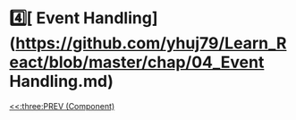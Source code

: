 # :four:[ Event Handling](https://github.com/yhuj79/Learn_React/blob/master/chap/04_Event Handling.md)

<div align="left"><a href='https://github.com/yhuj79/Learn_React/blob/master/chap/03_Component.md'><<:three:PREV (Component)</a></div>
<!--<div align="right"><a href='https://github.com/yhuj79/Learn_REACT/blob/master/chap/04_Event Handling.md'>:four:NEXT (Event Handling) >></a></div>-->
